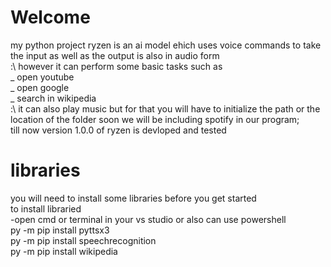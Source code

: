 # Welcome
my python project ryzen is an ai model ehich uses voice commands to take the input as well as the output is also in audio form<br />
:\ however it can perform some basic tasks such as<br />
_ open youtube<br />
_ open google<br />
_ search in wikipedia<br />
:\ it can also play music but for that you will have to initialize the path or the location of the folder soon we will be including spotify in our program;<br />
   till now version 1.0.0 of ryzen is devloped and tested<br />


# libraries
you will need to install some libraries before you get started<br />
to install libraried<br />
-open cmd or terminal in your vs studio or also can use powershell
<br />
py -m pip install pyttsx3 <br />
py -m pip install speechrecognition<br />
py -m pip install wikipedia<br />

